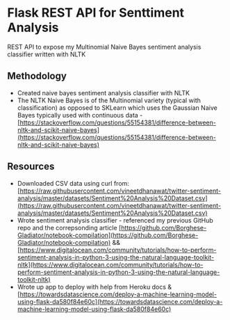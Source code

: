 # Flask REST API for Senttiment Analysis
REST API to expose my Multinomial Naive Bayes sentiment analysis classifier written with NLTK

## Methodology
- Created naive bayes sentiment analysis classifier with NLTK
- The NLTK Naive Bayes is of the Multinomial variety (typical with classification) as opposed to SKLearn which uses the Gaussian Naive Bayes typically used with continuous data - [https://stackoverflow.com/questions/55154381/difference-between-nltk-and-scikit-naive-bayes](https://stackoverflow.com/questions/55154381/difference-between-nltk-and-scikit-naive-bayes)

## Resources
- Downloaded CSV data using curl from: [https://raw.githubusercontent.com/vineetdhanawat/twitter-sentiment-analysis/master/datasets/Sentiment%20Analysis%20Dataset.csv](https://raw.githubusercontent.com/vineetdhanawat/twitter-sentiment-analysis/master/datasets/Sentiment%20Analysis%20Dataset.csv)
- Wrote sentiment analysis classifier - referenced my previous GitHub repo and the correpsonding article [https://github.com/Borghese-Gladiator/notebook-compilation](https://github.com/Borghese-Gladiator/notebook-compilation) && [https://www.digitalocean.com/community/tutorials/how-to-perform-sentiment-analysis-in-python-3-using-the-natural-language-toolkit-nltk](https://www.digitalocean.com/community/tutorials/how-to-perform-sentiment-analysis-in-python-3-using-the-natural-language-toolkit-nltk)
- Wrote up app to deploy with help from Heroku docs & [https://towardsdatascience.com/deploy-a-machine-learning-model-using-flask-da580f84e60c](https://towardsdatascience.com/deploy-a-machine-learning-model-using-flask-da580f84e60c)